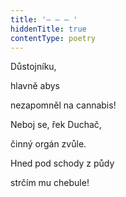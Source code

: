 ```yaml
---
title: '– – – '
hiddenTitle: true
contentType: poetry
---
```


Důstojníku,

hlavně abys

nezapomněl na cannabis!

Neboj se, řek Duchač,

činný orgán zvůle.

Hned pod schody z půdy

strčím mu chebule!

